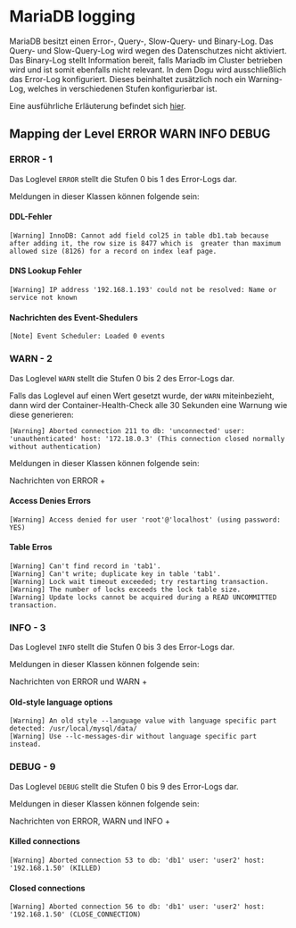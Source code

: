 # MariaDB logging

MariaDB besitzt einen Error-, Query-, Slow-Query- und Binary-Log.
Das Query- und Slow-Query-Log wird wegen des Datenschutzes nicht aktiviert.
Das Binary-Log stellt Information bereit, falls Mariadb im Cluster betrieben wird und ist somit ebenfalls nicht relevant.
In dem Dogu wird ausschließlich das Error-Log konfiguriert. Dieses beinhaltet zusätzlich noch ein Warning-Log, welches
in verschiedenen Stufen konfigurierbar ist.

Eine ausführliche Erläuterung befindet sich [hier](https://mariadb.com/kb/en/error-log/).

## Mapping der Level ERROR WARN INFO DEBUG

### ERROR - 1

Das Loglevel `ERROR` stellt die Stufen 0 bis 1 des Error-Logs dar.

Meldungen in dieser Klassen können folgende sein:

#### DDL-Fehler
`[Warning] InnoDB: Cannot add field col25 in table db1.tab because after adding it, the row size is 8477 which is 
greater than maximum allowed size (8126) for a record on index leaf page.`

#### DNS Lookup Fehler
`[Warning] IP address '192.168.1.193' could not be resolved: Name or service not known`

#### Nachrichten des Event-Shedulers
`[Note] Event Scheduler: Loaded 0 events`

### WARN - 2

Das Loglevel `WARN` stellt die Stufen 0 bis 2 des Error-Logs dar.

Falls das Loglevel auf einen Wert gesetzt wurde, der `WARN` miteinbezieht, dann wird der Container-Health-Check alle 30 Sekunden eine Warnung wie diese generieren:
```
[Warning] Aborted connection 211 to db: 'unconnected' user: 'unauthenticated' host: '172.18.0.3' (This connection closed normally without authentication)
```

Meldungen in dieser Klassen können folgende sein:

Nachrichten von ERROR +

#### Access Denies Errors
`[Warning] Access denied for user 'root'@'localhost' (using password: YES)`

#### Table Erros
```
[Warning] Can't find record in 'tab1'.
[Warning] Can't write; duplicate key in table 'tab1'.
[Warning] Lock wait timeout exceeded; try restarting transaction.
[Warning] The number of locks exceeds the lock table size.
[Warning] Update locks cannot be acquired during a READ UNCOMMITTED transaction.
```

### INFO - 3

Das Loglevel `INFO` stellt die Stufen 0 bis 3 des Error-Logs dar.

Meldungen in dieser Klassen können folgende sein:

Nachrichten von ERROR und WARN +

#### Old-style language options
```
[Warning] An old style --language value with language specific part detected: /usr/local/mysql/data/
[Warning] Use --lc-messages-dir without language specific part instead.
```

### DEBUG - 9

Das Loglevel `DEBUG` stellt die Stufen 0 bis 9 des Error-Logs dar.

Meldungen in dieser Klassen können folgende sein:

Nachrichten von ERROR, WARN und INFO +

#### Killed connections
`[Warning] Aborted connection 53 to db: 'db1' user: 'user2' host: '192.168.1.50' (KILLED)`

#### Closed connections
`[Warning] Aborted connection 56 to db: 'db1' user: 'user2' host: '192.168.1.50' (CLOSE_CONNECTION)`
